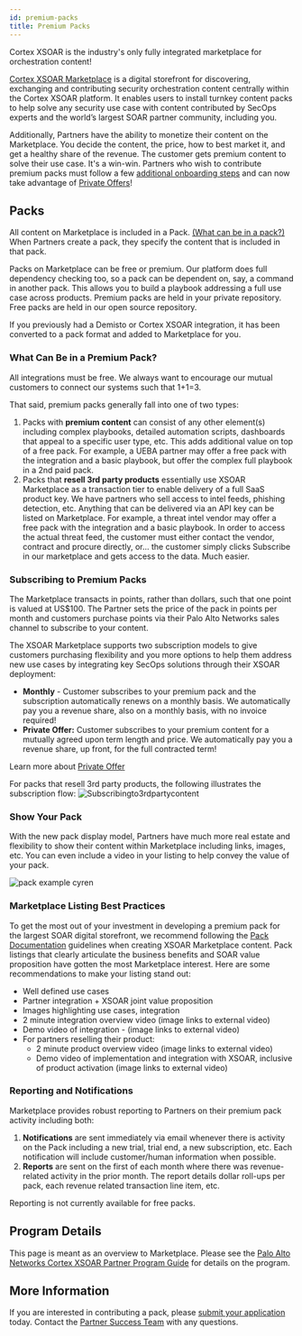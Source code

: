 ```yaml
---
id: premium-packs 
title: Premium Packs 
---
```


Cortex XSOAR is the industry's only fully integrated marketplace for orchestration content!

[Cortex XSOAR Marketplace](/marketplace) is a digital storefront for discovering, exchanging and contributing security orchestration content centrally within the Cortex XSOAR platform. It enables users to install turnkey content packs to help solve any security use case with content contributed by SecOps experts and the world’s largest SOAR partner community, including you.

Additionally, Partners have the ability to monetize their content on the Marketplace. You decide the content, the price, how to best market it, and get a healthy share of the revenue. The customer gets premium content to solve their use case. It's a win-win. Partners who wish to contribute premium packs must follow a few [additional onboarding steps](https://xsoar.pan.dev/docs/partners/premium-packs-process) and can now take advantage of [Private Offers](https://xsoar.pan.dev/docs/partners/private-offer)! 

## Packs

All content on Marketplace is included in a Pack. [(What can be in a pack?)](https://xsoar.pan.dev/docs/packs/packs-format#directories) When Partners create a pack, they specify the content that is included in that pack.

Packs on Marketplace can be free or premium. Our platform does full dependency checking too, so a pack can be dependent on, say, a command in another pack. This allows you to build a playbook addressing a full use case across products. Premium packs are held in your private repository. Free packs are held in our open source repository.

If you previously had a Demisto or Cortex XSOAR integration, it has been converted to a pack format and added to Marketplace for you.

### What Can Be in a Premium Pack?

All integrations must be free. We always want to encourage our mutual customers to connect our systems such that 1+1=3.

That said, premium packs generally fall into one of two types:

1. Packs with **premium content** can consist of any other element(s) including complex playbooks, detailed automation scripts, dashboards that appeal to a specific user type, etc. This adds additional value on top of a free pack. For example, a UEBA partner may offer a free pack with the integration and a basic playbook, but offer the complex full playbook in a 2nd paid pack.
2. Packs that **resell 3rd party products** essentially use XSOAR Marketplace as a transaction tier to enable delivery of a full SaaS product key. We have partners who sell access to intel feeds, phishing detection, etc. Anything that can be delivered via an API key can be listed on Marketplace. For example, a threat intel vendor may offer a free pack with the integration and a basic playbook. In order to access the actual threat feed, the customer must either contact the vendor, contract and procure directly, or... the customer simply clicks Subscribe in our marketplace and gets access to the data. Much easier.

### Subscribing to Premium Packs

The Marketplace transacts in points, rather than dollars, such that one point is valued at US$100. The Partner sets the price of the pack in points per month and customers purchase points via their Palo Alto Networks sales channel to subscribe to your content. 

The XSOAR Marketplace supports two subscription models to give customers purchasing flexibility and you more options to help them address new use cases by integrating key SecOps solutions through their XSOAR deployment: 
- **Monthly** - Customer subscribes to your premium pack and the subscription automatically renews on a monthly basis.  We automatically pay you a revenue share, also on a monthly basis, with no invoice required!
- **Private Offer:** Customer subscribes to your premium content for a mutually agreed upon term length and price. We automatically pay you a revenue share, up front, for the full contracted term!  

Learn more about [Private Offer](https://xsoar.pan.dev/docs/partners/private-offer)

For packs that resell 3rd party products, the following illustrates the subscription flow:
![Subscribingto3rdpartycontent](/doc_imgs/partners/Subscribingto3rdpartycontent.png)


### Show Your Pack

With the new pack display model, Partners have much more real estate and flexibility to show their content within Marketplace including links, images, etc. You can even include a video in your listing to help convey the value of your pack.

![pack example cyren](/doc_imgs/partners/packexample_cyren.png)

### Marketplace Listing Best Practices

To get the most out of your investment in developing a premium pack for the largest SOAR digital storefront, we recommend following the [Pack Documentation](https://xsoar.pan.dev/docs/documentation/pack-docs) guidelines when creating XSOAR  Marketplace content. Pack listings that clearly articulate the business benefits and SOAR value proposition have gotten the most Marketplace interest. Here are some recommendations to make your listing stand out:
* Well defined use cases
* Partner integration + XSOAR joint value proposition
* Images highlighting use cases, integration
* 2 minute integration overview video (image links to external video)
* Demo video of integration - (image links to external video)
* For partners reselling their product:
  * 2 minute product overview video (image links to external video)
  * Demo video of implementation and integration with XSOAR, inclusive of product activation (image links to external video)

### Reporting and Notifications

Marketplace provides robust reporting to Partners on their premium pack activity including both:

1. **Notifications** are sent immediately via email whenever there is activity on the Pack including a new trial, trial end, a new subscription, etc. Each notification will include customer/human information when possible.
1. **Reports** are sent on the first of each month where there was revenue-related activity in the prior month. The report details dollar roll-ups per pack, each revenue related transaction line item, etc. 

Reporting is not currently available for free packs.

## Program Details

This page is meant as an overview to Marketplace. Please see the [Palo Alto Networks Cortex XSOAR Partner Program Guide](https://xsoar.pan.dev/program-guide) for details on the program. 

## More Information

If you are interested in contributing a pack, please [submit your application](https://start.paloaltonetworks.com/become-a-technology-partner) today. Contact the [Partner Success Team](mailto:soar.alliances@paloaltonetworks.com) with any questions.  

